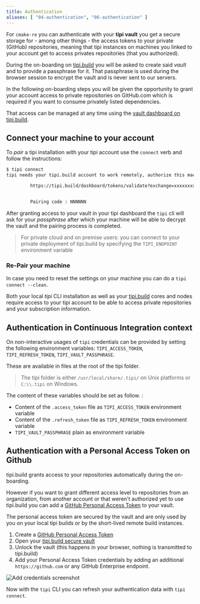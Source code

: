 ```yaml
---
title: Authentication
aliases: [ "04-authentication", "06-authentication" ]
---
```


For `cmake-re` you can authenticate with your **tipi vault** you get a secure storage for - among other things - the access tokens to your private (GitHub) repositories, 
meaning that tipi instances on machines you linked to your account get to access privates repositories (that you authorized).

During the on-boarding on [tipi.build](/) you will be asked to create said _vault_ and to provide a passphrase for it. That passphrase is used during the browser session to encrypt the vault and is never sent to our servers.

In the following on-boarding steps you will be given the opportunity to grant your account access to private repositories on GitHub.com which is required if you want to consume privately listed dependencies. 

That access can be managed at any time using the [vault dashboard on tipi.build](/dashboard/vault).

## Connect your machine to your account

To _pair_ a tipi installation with your tipi account use the `connect` verb and follow the instructions:

```sh
$ tipi connect
tipi needs your tipi.build account to work remotely, authorize this machine by visiting:

         https://tipi.build/dashboard/tokens/validate?exchange=xxxxxxxx-xxxx-xxxx-xxxx-xxxxxxxxxxxxx


         Pairing code : NNNNNN
```

After granting access to your vault in your tipi dashboard the `tipi` cli will ask for your _passphrase_ after which your machine will be able
to decrypt the vault and the pairing process is completed.

> For private cloud and on premise users: you can connect to your private deployment of tipi.build by specifying the `TIPI_ENDPOINT` environment variable

### Re-Pair your machine

In case you need to reset the settings on your machine you can do a `tipi connect --clean`.

Both your local _tipi_ CLI installation as well as your [tipi.build](/) cores and nodes require access to your tipi
account to be able to access private repositories and your subscription information.



## Authentication in Continuous Integration context

On non-interactive usages of `tipi` credentials can be provided by setting the following environment variables: `TIPI_ACCESS_TOKEN`, `TIPI_REFRESH_TOKEN`, `TIPI_VAULT_PASSPHRASE`.

These are available in files at the root of the tipi folder.

> The tipi folder is either `/usr/local/share/.tipi/` on Unix platforms or `C:\\.tipi` on Windows.

The content of these variables should be set as follow. : 
  - Content of the `.access_token` file as `TIPI_ACCESS_TOKEN`  environment variable
  - Content of the `.refresh_token` file as `TIPI_REFRESH_TOKEN` environment variable
  - `TIPI_VAULT_PASSPHRASE` plain as environment variable

## Authentication with a Personal Access Token on Github

tipi.build grants access to your repositories automatically during the on-boarding. 

However if you want to grant different access level to repositories from an organization, from another account or that weren't authorized yet to use tipi.build you can add a [GitHub Personal Access Token](https://docs.github.com/en/authentication/keeping-your-account-and-data-secure/creating-a-personal-access-token) to your vault. 

The personal access token are secured by the vault and are only used by you on your local tipi builds or by the short-lived remote build instances. 


1. Create a [GitHub Personal Access Token](https://docs.github.com/en/authentication/keeping-your-account-and-data-secure/creating-a-personal-access-token)
2. Open your [tipi.build secure vault](/dashboard/vault)
3. Unlock the vault (this happens in your browser, nothing is transmitted to tipi.build)
4. Add your Personal Access Token credentials by adding an additional `https://github.com` or any GitHub Enterprise endpoint.

![Add credentials screenshot](./assets/add-credentials.png)

Now with the `tipi` CLI you can refresh your authentication data with `tipi connect`.
